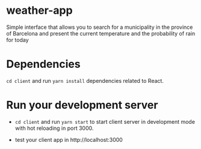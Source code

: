 # weather-app

Simple interface that allows you to search for a municipality in the province of Barcelona and present the current temperature and the probability of rain for today

# Dependencies

`cd client` and run `yarn install` dependencies related to React.

# Run your development server

- `cd client` and run `yarn start` to start client server in development mode with hot reloading in port 3000.

- test your client app in http://localhost:3000
